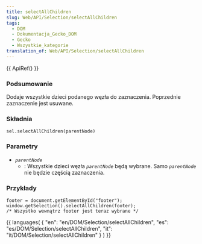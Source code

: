 ```yaml
---
title: selectAllChildren
slug: Web/API/Selection/selectAllChildren
tags:
  - DOM
  - Dokumentacja_Gecko_DOM
  - Gecko
  - Wszystkie_kategorie
translation_of: Web/API/Selection/selectAllChildren
---
```

{{ ApiRef() }}

### Podsumowanie

Dodaje wszystkie dzieci podanego węzła do zaznaczenia. Poprzednie zaznaczenie jest usuwane.

### Składnia

    sel.selectAllChildren(parentNode)

### Parametry

- _`parentNode`_
  - : Wszystkie dzieci węzła
    _`parentNode`_
    będą wybrane. Samo
    _`parentNode`_
    nie będzie częścią zaznaczenia.

### Przykłady

    footer = document.getElementById("footer");
    window.getSelection().selectAllChildren(footer);
    /* Wszystko wewnątrz footer jest teraz wybrane */





{{ languages( { "en": "en/DOM/Selection/selectAllChildren", "es": "es/DOM/Selection/selectAllChildren", "it": "it/DOM/Selection/selectAllChildren" } ) }}
